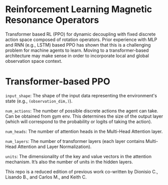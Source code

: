 # Reinforcement Learning Magnetic Resonance Operators

Transformer based RL (PPO) for dynamic decoupling with fixed discrete action space composed of rotation operators. Prior experience with MLP and RNN (e.g., LSTM) based PPO has shown that this is a challenging problem for machine agents to learn. Moving to a transformer-based architecture may make sense in order to incorporate local and global observation space context. 

# Transformer-based PPO

`input_shape`: The shape of the input data representing the environment's state (e.g., `(observation_dim,)`).

`num_actions`: The number of possible discrete actions the agent can take. Can be obtained from gym env. This determines the size of the output layer (which will correspond to the probability or logits of taking the action).

`num_heads`: The number of attention heads in the Multi-Head Attention layer.

`num_layers`: The number of transformer layers (each layer contains Multi-Head Attention and Layer Normalization).

`units`: The dimensionality of the key and value vectors in the attention mechanism. It’s also the number of units in the hidden layers.


This repo is a reduced edition of previous work co-written by Dionisio C., Lisando B., and Carlos M., and Keith C.
